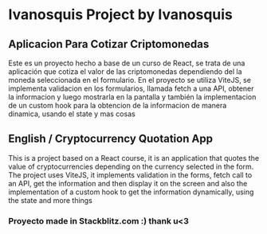 # Ivanosquis Project by Ivanosquis

## Aplicacion Para Cotizar Criptomonedas

Este es un proyecto hecho a base de un curso de React, se trata de una aplicación que cotiza el valor de las criptomonedas dependiendo del la moneda seleccionada en el formulario. En el proyecto se utiliza ViteJS, se implementa validacion en los formularios, llamada fetch a una API, obtener la informacion y luego mostrarla en la pantalla y también la implementacion de un custom hook para la obtencion de la informacion de manera dinamica, usando el state y mas cosas

## English / Cryptocurrency Quotation App

This is a project based on a React course, it is an application that quotes the value of cryptocurrencies depending on the currency selected in the form. The project uses ViteJS, it implements validation in the forms, fetch call to an API, get the information and then display it on the screen and also the implementation of a custom hook to get the information dynamically, using the state and more things

### Proyecto made in Stackblitz.com :) thank u<3
